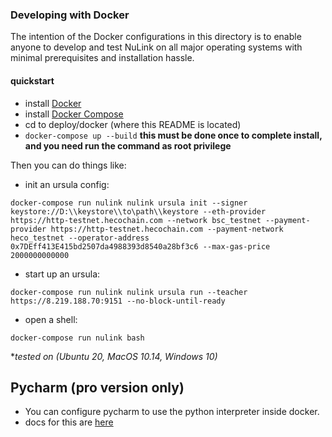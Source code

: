 ### Developing with Docker

The intention of the Docker configurations in this directory is to enable anyone to develop and test NuLink on all major operating systems with minimal prerequisites and installation hassle.

#### quickstart

* install [Docker](https://docs.docker.com/install/)
* install [Docker Compose](https://docs.docker.com/compose/install/)
* cd to deploy/docker (where this README is located)
* `docker-compose up --build` **this must be done once to complete install, and you need run the command as root privilege**

Then you can do things like:

* init an ursula config:

```shell
docker-compose run nulink nulink ursula init --signer keystore://D:\\keystore\\to\path\\keystore --eth-provider https://http-testnet.hecochain.com --network bsc_testnet --payment-provider https://http-testnet.hecochain.com --payment-network heco_testnet --operator-address  0x7DEff413E415bd2507da4988393d8540a28bf3c6 --max-gas-price 2000000000000
```
* start up an ursula:
```shell
docker-compose run nulink nulink ursula run --teacher https://8.219.188.70:9151 --no-block-until-ready
```
* open a shell:
```shell
docker-compose run nulink bash
```

**tested on (Ubuntu 20, MacOS 10.14, Windows 10)*


## Pycharm (pro version only)
* You can configure pycharm to use the python interpreter inside docker.
* docs for this are [here](https://www.jetbrains.com/help/pycharm/using-docker-compose-as-a-remote-interpreter.html#docker-compose-remote)
